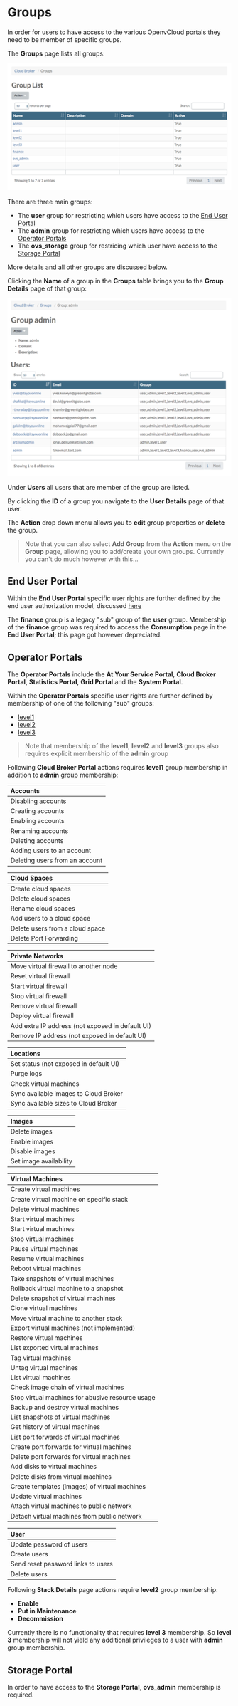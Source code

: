 # Groups

In order for users to have access to the various OpenvCloud portals they need to be member of specific groups.

The **Groups** page lists all groups:

![](../../.gitbook/assets/groups.png)

There are three main groups:

* The **user** group for restricting which users have access to the [End User Portal](groups.md#end-user)
* The **admin** group for restricting which users have access to the [Operator Portals](groups.md#operator)
* The **ovs\_storage** group for restricing which user have access to the [Storage Portal](groups.md#storage)

More details and all other groups are discussed below.

Clicking the **Name** of a group in the **Groups** table brings you to the **Group Details** page of that group:

![](../../.gitbook/assets/groupdetails.png)

Under **Users** all users that are member of the group are listed.

By clicking the **ID** of a group you navigate to the **User Details** page of that user.

The **Action** drop down menu allows you to **edit** group properties or **delete** the group.

> Note that you can also select **Add Group** from the **Action** menu on the **Group** page, allowing you to add/create your own groups. Currently you can't do much however with this...

## End User Portal <a id="end-user"></a>

Within the **End User Portal** specific user rights are further defined by the end user authorization model, discussed [here](../enduserportal/authorizationmodel.md)

The **finance** group is a legacy "sub" group of the **user** group. Membership of the **finance** group was required to access the **Consumption** page in the **End User Portal**; this page got however depreciated.

## Operator Portals <a id="operator"></a>

The **Operator Portals** include the **At Your Service Portal**, **Cloud Broker Portal**, **Statistics Portal**, **Grid Portal** and the **System Portal**.

Within the **Operator Portals** specific user rights are further defined by membership of one of the following "sub" groups:

* [level1](groups.md#level1)
* [level2](groups.md#level2)
* [level3](groups.md#level3)

> Note that membership of the **level1**, **level2** and **level3** groups also requires explicit membership of the **admin** group

 Following **Cloud Broker Portal** actions requires **level1** group membership in addition to **admin** group membership:

| **Accounts** |
| :--- |
| Disabling accounts |
| Creating accounts |
| Enabling accounts |
| Renaming accounts |
| Deleting accounts |
| Adding users to an account |
| Deleting users from an account |

| **Cloud Spaces** |
| :--- |
| Create cloud spaces |
| Delete cloud spaces |
| Rename cloud spaces |
| Add users to a cloud space |
| Delete users from a cloud space |
| Delete Port Forwarding |

| **Private Networks** |
| :--- |
| Move virtual firewall to another node |
| Reset virtual firewall |
| Start virtual firewall |
| Stop virtual firewall |
| Remove virtual firewall |
| Deploy virtual firewall |
| Add extra IP address \(not exposed in default UI\) |
| Remove IP address \(not exposed in default UI\) |

| **Locations** |
| :--- |
| Set status \(not exposed in default UI\) |
| Purge logs |
| Check virtual machines |
| Sync available images to Cloud Broker |
| Sync available sizes to Cloud Broker |

| **Images** |
| :--- |
| Delete images |
| Enable images |
| Disable images |
| Set image availability |

| **Virtual Machines** |
| :--- |
| Create virtual machines |
| Create virtual machine on specific stack |
| Delete virtual machines |
| Start virtual machines |
| Start virtual machines |
| Stop virtual machines |
| Pause virtual machines |
| Resume virtual machines |
| Reboot virtual machines |
| Take snapshots of virtual machines |
| Rollback virtual machine to a snapshot |
| Delete snapshot of virtual machines |
| Clone virtual machines |
| Move virtual machine to another stack |
| Export virtual machines \(not implemented\) |
| Restore virtual machines |
| List exported virtual machines |
| Tag virtual machines |
| Untag virtual machines |
| List virtual machines |
| Check image chain of virtual machines |
| Stop virtual machines for abusive resource usage |
| Backup and destroy virtual machines |
| List snapshots of virtual machines |
| Get history of virtual machines |
| List port forwards of virtual machines |
| Create port forwards for virtual machines |
| Delete port forwards for virtual machines |
| Add disks to virtual machines |
| Delete disks from virtual machines |
| Create templates \(images\) of virtual machines |
| Update virtual machines |
| Attach virtual machines to public network |
| Detach virtual machines from public network |

| **User** |
| :--- |
| Update password of users |
| Create users |
| Send reset password links to users |
| Delete users |

 Following **Stack Details** page actions require **level2** group membership:

* **Enable**
* **Put in Maintenance**
* **Decommission**

 Currently there is no functionality that requires **level 3** membership. So **level 3** membership will not yield any additional privileges to a user with **admin** group membership.

## Storage Portal <a id="storage"></a>

In order to have access to the **Storage Portal**, **ovs\_admin** membership is required.

